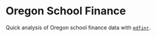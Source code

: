 # Oregon School Finance

Quick analysis of Oregon school finance data with [`edfinr`](https://bellwetherorg.github.io/edfinr/).
